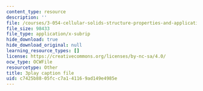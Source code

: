 ```yaml
---
content_type: resource
description: ''
file: /courses/3-054-cellular-solids-structure-properties-and-applications-spring-2015/c7425b8805fcc7a141169ad149e4985e_cQpCPzetm3E.srt
file_size: 98433
file_type: application/x-subrip
hide_download: true
hide_download_original: null
learning_resource_types: []
license: https://creativecommons.org/licenses/by-nc-sa/4.0/
ocw_type: OCWFile
resourcetype: Other
title: 3play caption file
uid: c7425b88-05fc-c7a1-4116-9ad149e4985e
---
```

